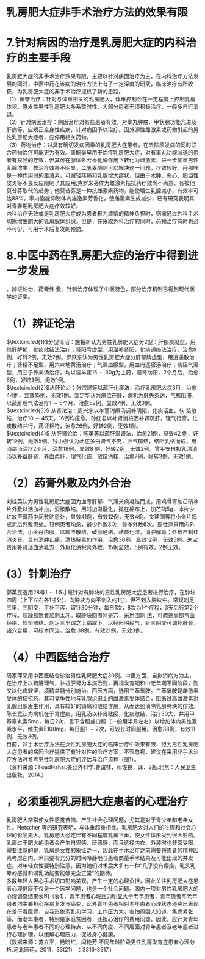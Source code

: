 # 乳房肥大症非手术治疗方法的效果有限  
# 7.针对病因的治疗是乳房肥大症的内科治疗的主要手段  
乳房肥大症的非手术治疗效果有限，主要以针对病因治疗为主，在内科治疗方法发展的同时，中医中药在该病的治疗方法上有了一定深度的研究，临床治疗有所收获，为乳房肥大症的非手术治疗提供了新的思路。  
（1）保守治疗：针对与体重相关的乳房肥大，体重控制会在一定程度上控制乳房体积。原发性男性乳房肥大多系暂时性，大部分患者无须积极治疗，一般多自行消退。  
（2）针对病因治疗：病因治疗对有些患者有效，对睾丸肿瘤、甲状腺功能亢进及肝病等，应矫正全身性疾病，针对病因予以治疗。因外源性雌激素或药物引起的男性乳房肥大症者，应停用相关药物。  
（3）药物治疗：对具有确切发病因素的乳房肥大症患者，在去除原发病的同时联合药物治疗可能更为有效。睾酮最早用于治疗乳房肥大症，对有辜丸功能减退的患者有良好的疗效，但其可在腺体外芳香化酶作用下转化为雌激素，进一步加重男性乳腺增生，故治疗效果不明显。二氢辜酮则可以解决这一问题，疗效较好。丹那唑是一种作用弱的雄激素，可减轻疼痛和乳腺增大症状，但由于水肿、恶心、脂溢性皮炎等不良反应限制了其应用;克罗米芬作为雌激素拮抗药疗效尚不满意，有被他莫昔芬取代的趋势；他莫昔芬是一种抗雌激素药物，能使增生乳腺减小，有效率可达$88\%$。睾内酯能抑制体内雄激素芳香化，使雌激素生成减少，已有研究表明其对青春期乳房肥大症疗效较好。  
内科治疗无效或是乳房肥大症成为患者极为烦恼的精神负担时，则需通过外科手术切除增生肥大的乳房腺体组织。但是，在采取外科治疗的同时，药物治疗有时也必不可少，可用于术后复发的预防。  
# 8.中医中药在乳房肥大症的治疗中得到进一步发展  
。辨证论治、药膏外 敷、针刺治疗体现了中医特色，部分治疗机制已得到现代医学的证实。  
# （1）辨证论治  
$\textcircled{1}$分型论治：施裕新认为男性乳房肥大症分2型：肝郁痰凝型，用疏肝解郁，化痰散结法治疗；肾阳亏虚型，用温补肾阳，化痰通络法治疗。治愈8例，好转2例，无效2例。罗跃东认为男性乳房肥大症分肝郁脾虚型，用逍遥散治疗；肾精不足型，用六味地黄汤治疗；气滞血瘀型，用血府逐瘀汤治疗；痰阻气滞型，用三子养亲汤治疗。均以淫羊霍$15\sim30\mathrm{g}$为主药，温肾助阳，2个月后，治愈6例，好转3例，无效1例。  
$\textcircled{2}$从肝论治：张宗建等以疏肝化痰法，治疗乳房肥大症3月，治愈44例，显效15例，无效1例。邹定华认为病位在肝，病机为肝失条达，气机阻滞，以蔬肝理气法治疗$1\sim5$个月，治愈52例，显效7例，无效3例。  
$\textcircled{3}$ 从肾论治：周兴忠以羊藿消療汤调补阴阳，化痰活血，软 坚散结，治疗$10\sim45$天，16例均痊愈。孙红君以补肾消核汤补肾疏肝，理气行瘀，化痰散结并行，药证相符，治愈26例，好转2例，无效1例。  
$\textcircled{4}$ 从肝肾论治：陈英等以疏肝温肾法，治愈21例，显效42 例，好转19例，无效5例。钱小强认为此症多由肾气不充，肝气郁结，结阻乳络而成，用消病汤治疗2个月，治愈18例，显效8 例，好转2例，无效2例。曾平安自拟乳清消汤以补益肝肾，养血柔肝，理气化痰，散结消核，治愈7例，好转3例，无效1例。  
# （2）药膏外敷及内外合治  
刘桂英认为男性乳房肥大症因为血亏肝郁、气滞夹痰凝结而成，用鸡骨膏加芒硝冰片外敷以活血补血，消核散结。用时加温融化，摊在棉布上，加芒硝5g，冰片少许放至膏药中间敷贴患处，显效41例，有效12例，无效4例。文建国等将小金片捣成泥后外敷患处。13例患者均愈，最少外敷3次，最多外敷6次。周仕萍来用内外合治法，小金丹内服，以软坚散结，破瘀通络，祛痰化湿，消肿解毒；外敷自制红消炎膏，具有消肿止痛，清热解毒的作用，治愈30例，显效12例，无效5例。朱宝贵用补肾活血消乳方，外用化消积膏外敷，15例显效，5例有效，2例无效。  
# (3）针刺治疗  
郭英民选用28号$1\sim1.5$寸毫针对有肿块的男性乳房肥大症患者进行治疗，在肿块四周（上下左右各1寸处)，向肿块方向平刺入约1寸，但不刺入肿块中。常规刺足三里、三阴交，平补平泻，留针30分钟，每日1次，8次为1个疗程，3天后行第2个疗程。烦躁易怒者加刺太冲。取肿块四周阿是穴，采用围刺 法，可疏通局部气血经络，软坚散结。刺足三里谓之上病取下，以畅阳明经气，针三阴交可调补肝肾，诸穴合用，可标本同治。治愈 38例，有效21例，无效3例。  
# （4）中西医结合治疗  
周家萍采用中西医结合诊治男性乳房肥大症30例。中医方面，自拟消病方为主，在治疗上以疏肝理气，补益肝肾为本病治则，再视发育期和中老年期不同阶段，则又以化痰软坚，填精益髓分别施治。西医方面，选用三苯氧胺。三苯氧胺是雌激素受体的拮抗药，其可竞争性地与乳腺组织上的雌激素受体结合，阻断过高雌激素对乳腺组织发生作用，具有较好的镇痛和散结作用，从而达到消除乳房肿块的疗效。陈长宽认为病机在于肾虚痰，用乳汤以补肾祛瘀，化痰散结，治疗30大，并用甲基辜丸素5mg，每日2次，舌下含服或口服（一般用半月左右）以增加体内男性激素水平。维生素$\mathrm{E100m g}$，每日服$1\sim2$次，可较长时间服用。治愈38例，有效11例，无效3例。  
目前，非手术治疗方法在女性乳房肥大症的临床治疗中效果有限，但为男性乳房肥大症患者的病因治疗提供了有针对性的治疗方案，不容忽视。建议在采用非手术治疗方法时参考男性乳房肥大症的评估与治疗流程（图1）。  
（资料来源：FoadNahai.美容外科学.曹谊林，祁佐良，译．2版.北京：人民卫生出版社，2014.）  
# ，必须重视乳房肥大症患者的心理治疗  
乳房肥大常常使女性感觉苦恼，产生社会心理问题，尤其是对于青少年和老年女性。Netscher 等的研究表明，与体重超重相比，乳房肥大对人们的生理和社会心理的影响更大。乳房肥大必定伴有不同程度乳房下垂，使女性体形受到很大影响。乳房过于肥大的患者会产生自卑感、厌恶感，而且选择内衣、外装时也非常受限。需要注意的是，乳房是女性的象征之一，因此在手术治疗之前需要将患者的精神因素考虑在内，术前要有充分的时间冷静地与患者商量手术结果及可能出现的并发症。对年轻女性要特别注意，因为她们对术后大多有一种“几乎没有瘢痕，乳头乳晕的感觉和哺乳功能要能够完全正常”的期待。  
多数年轻人担心手术切口影响美观，产生一定的心理负担，因此关注乳房肥大症患者心理健康不仅是一个医学问题，也是一个社会问题。国内一项对男性乳房肥大的心理调查结果表明（表1)，青年患者心理压力明显大于老年患者，青年患者与老年患者均主要担心疾病复发与癌变，此外青年患者相对老年患者心理状态还突出表现在羞于看医师，自我形象紊乱和学习、工作压力大，害怕周围人知道，焦虑紧张等。而老年患者，特别是家庭贫困者，还担心治疗的费用问题。因此，应针对青年患者与老年患者不同的心理特点、从不同角度、不同层面对青年患者及老年患者进行心理护理，以缓解心理压力，促进身心健康。  
（数据来源：苏立平，杨晓红，闫艳芳.不同年龄阶段男性乳房发育症患者心理分析.河北医药，2011，33(21） ：3316-3317.)  
